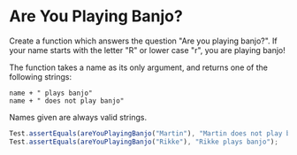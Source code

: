# Are You Playing Banjo?

Create a function which answers the question "Are you playing banjo?".
If your name starts with the letter "R" or lower case "r", you are playing banjo!

The function takes a name as its only argument, and returns one of the following strings:

```
name + " plays banjo" 
name + " does not play banjo"
```

Names given are always valid strings.

```javascript
Test.assertEquals(areYouPlayingBanjo("Martin"), "Martin does not play banjo");
Test.assertEquals(areYouPlayingBanjo("Rikke"), "Rikke plays banjo");
```

